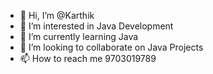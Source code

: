 - 👋 Hi, I’m @Karthik
- 👀 I’m interested in Java Development
- 🌱 I’m currently learning Java
- 💞️ I’m looking to collaborate on Java Projects
- 📫 How to reach me 9703019789
